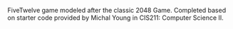 FiveTwelve game modeled after the classic 2048 Game. Completed based on starter code provided by Michal Young in CIS211: Computer Science II.
